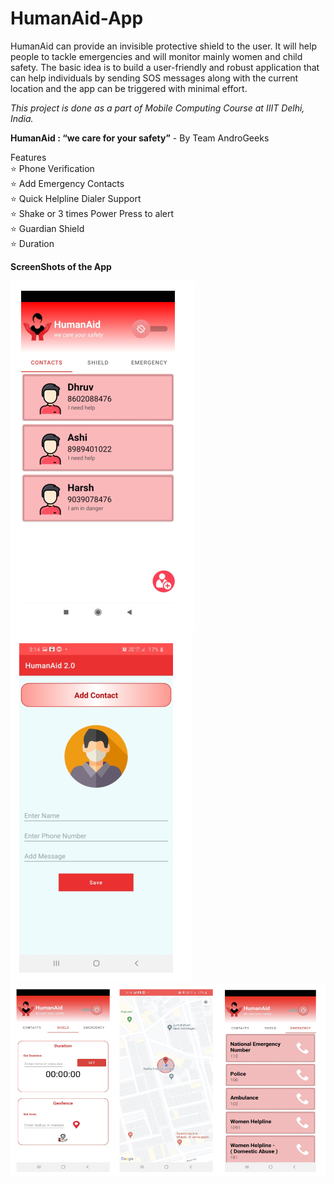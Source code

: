 # HumanAid-App
HumanAid can provide an invisible protective shield to the user. It will help
people to tackle emergencies and will monitor mainly women and child safety. The
basic idea is to build a user-friendly and robust application that can help individuals by
sending SOS messages along with the current location and the app can be triggered
with minimal effort.

*This project is done as a part of Mobile Computing Course at IIIT Delhi, India.*

**HumanAid : “we care for your safety”**   - By Team AndroGeeks


Features<br/>
:star: Phone Verification<br/>
:star: Add Emergency Contacts<br/>
:star: Quick Helpline Dialer Support <br/>
:star: Shake or 3 times Power Press to alert<br/>
:star: Guardian Shield<br/>
:star: Duration<br/>



**ScreenShots of the App**

![SS1](https://github.com/apoorv098/HumanAid-App/blob/main/ScreenShots/SS_1.PNG)
![SS2](https://github.com/apoorv098/HumanAid-App/blob/main/ScreenShots/SS_2.PNG)
![SS3](https://github.com/apoorv098/HumanAid-App/blob/main/ScreenShots/SS_3.PNG)

